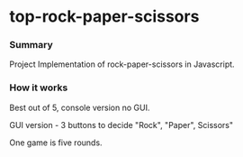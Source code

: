 # top-rock-paper-scissors

### Summary

Project Implementation of rock-paper-scissors in Javascript.

### How it works

Best out of 5, console version no GUI.

GUI version - 3 buttons to decide "Rock", "Paper", Scissors"

One game is five rounds.
